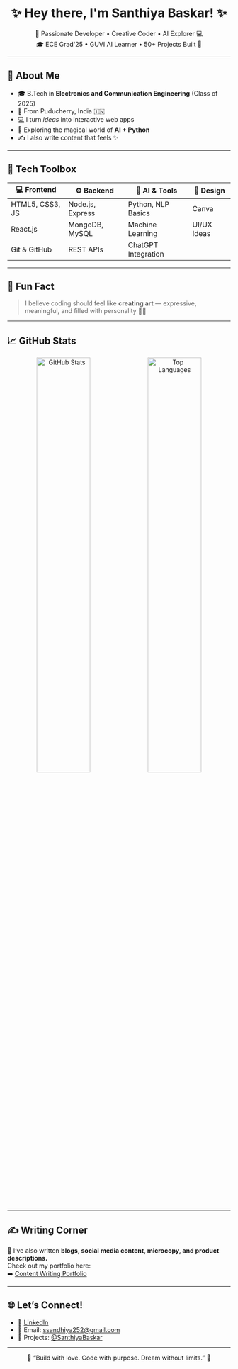 <h1 align="center">✨ Hey there, I'm Santhiya Baskar! ✨</h1>

<p align="center">
  🌸 Passionate Developer • Creative Coder • AI Explorer 💻<br>
  🎓 ECE Grad'25 • GUVI AI Learner • 50+ Projects Built 🚀
</p>

---

## 🌟 About Me

- 🎓 B.Tech in **Electronics and Communication Engineering** (Class of 2025)  
- 📍 From Puducherry, India 🇮🇳  
- 💻 I turn *ideas* into interactive web apps  
- 🧠 Exploring the magical world of **AI + Python**  
- ✍️ I also write content that feels ✨

---

## 🌈 Tech Toolbox

| 💻 Frontend | ⚙️ Backend | 🧠 AI & Tools | 🎨 Design |
|------------|------------|---------------|-----------|
| HTML5, CSS3, JS | Node.js, Express | Python, NLP Basics | Canva |
| React.js | MongoDB, MySQL | Machine Learning | UI/UX Ideas |
| Git & GitHub | REST APIs | ChatGPT Integration | |

---

## 🌸 Fun Fact

> I believe coding should feel like **creating art** — expressive, meaningful, and filled with personality 🎨✨

---

## 📈 GitHub Stats

<p align="center">
  <img src="https://github-readme-stats.vercel.app/api?username=SanthiyaBaskar&show_icons=true&theme=tokyonight" alt="GitHub Stats" width="49%"/>
  <img src="https://github-readme-stats.vercel.app/api/top-langs/?username=SanthiyaBaskar&layout=compact&theme=tokyonight" alt="Top Languages" width="49%"/>
</p>

---

## ✍️ Writing Corner

📝 I’ve also written **blogs, social media content, microcopy, and product descriptions.**  
Check out my portfolio here:  
➡️ [Content Writing Portfolio](https://github.com/SanthiyaBaskar/content-writing-portfolio)

---

## 🌐 Let’s Connect!

- 🔗 [LinkedIn](https://www.linkedin.com/in/santhiya-baskar-675a85258)  
- 📧 Email: ssandhiya252@gmail.com  
- 🧠 Projects: [@SanthiyaBaskar](https://github.com/SanthiyaBaskar)

---

<p align="center">
  🌟 “Build with love. Code with purpose. Dream without limits.” 🌟
</p>
